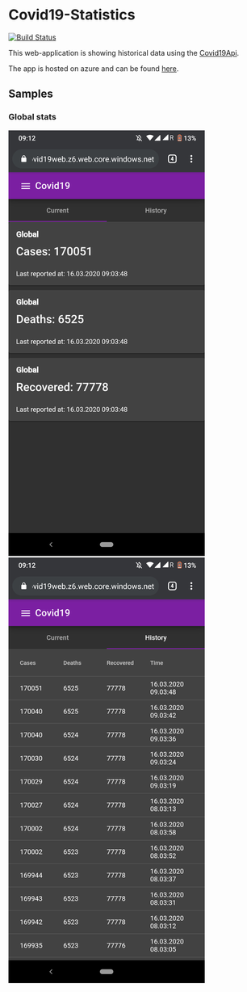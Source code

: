 # Covid19-Statistics

[![Build Status](https://travis-ci.com/alsami/Covid19-Statistics.svg?branch=master)](https://travis-ci.com/alsami/Covid19-Statistics)

This web-application is showing historical data using the [Covid19Api](https://github.com/alsami/Covid19Api).

The app is hosted on azure and can be found [here](https://covid19-statistics.azurewebsites.net/).

## Samples

### Global stats

![test](./screenshots/current_global.png)
![test](./screenshots/history_global.png)
